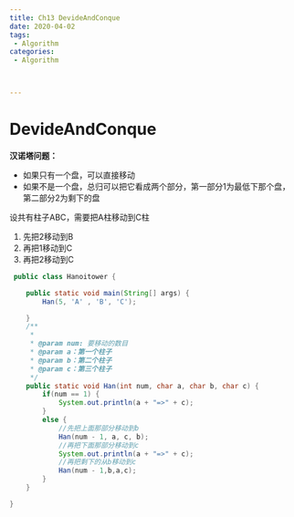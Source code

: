 ```yaml
---
title: Ch13 DevideAndConque
date: 2020-04-02
tags:
 - Algorithm
categories:
 - Algorithm



---
```


# DevideAndConque

**汉诺塔问题：**

- 如果只有一个盘，可以直接移动
- 如果不是一个盘，总归可以把它看成两个部分，第一部分1为最低下那个盘，第二部分2为剩下的盘

设共有柱子ABC，需要把A柱移动到C柱

1.  先把2移动到B
2.  再把1移动到C
3.  再把2移动到C

```java
 public class Hanoitower {

	public static void main(String[] args) {
		Han(5, 'A' , 'B', 'C');

	}
	/**
	 * 
	 * @param num: 要移动的数目
	 * @param a：第一个柱子
	 * @param b：第二个柱子
	 * @param c：第三个柱子
	 */
	public static void Han(int num, char a, char b, char c) {
		if(num == 1) {
			System.out.println(a + "=>" + c);
		}
		else {
			//先把上面那部分移动到b
			Han(num - 1, a, c, b);
			//再把下面那部分移动到c
			System.out.println(a + "=>" + c);
			//再把剩下的从b移动到c
			Han(num - 1,b,a,c);
		}
	}

}
```

